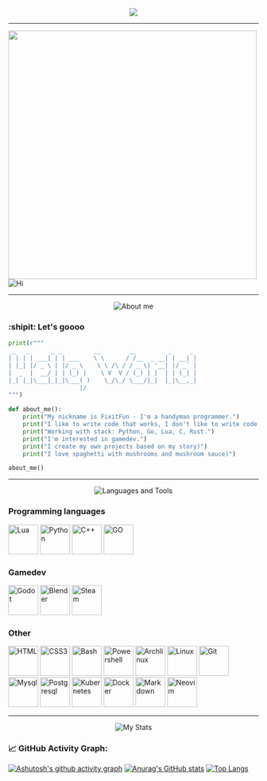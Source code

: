 <div id="header" align="center">
<img src ="https://www.demirramon.com/gen/undertale_text_box.png?text=%20Hi%20there%0A%20Welcome%20to%20my%20github%20page&box=deltarune&boxcolor=000000&character=custom&expression=https%3A%2F%2Fwww.demirramon.com%2Fmedia%2Fundertale%2Fchar%2Ftemp%2Fexpressions%2F1751121414_4510.png&asterisk=ffffff&size=2&style=darkworld&t=1751121519"> 
</div>

---

<div align="left">
 <img src="https://media.tenor.com/gFDT7Ic6BdkAAAAi/pixel-sitting.gif" width="500" height="500">
<img src="https://fontmeme.com/permalink/250520/0c3ffe96d696f85a80a4a01096a1ca27.png" alt="Hi">
</div>

---

<div align="center">  
<img src="https://www.demirramon.com/gen/undertale_text_box.png?text=%20About%20me&box=deltarune&boxcolor=000000&character=custom&expression=https%3A%2F%2Fwww.demirramon.com%2Fmedia%2Fundertale%2Fchar%2Ftemp%2Fexpressions%2F1751121414_4510.png&asterisk=ffffff&size=2&style=darkworld&t=1751121415" alt="About me">
</div>

### :shipit: Let's goooo

```python
print(r"""
 _   _      _ _         __        __         _     _ 
| | | | ___| | | ___    \ \      / /__  _ __| | __| |
| |_| |/ _ \ | |/ _ \    \ \ /\ / / _ \| '__| |/ _` |
|  _  |  __/ | | (_) |    \ V  V / (_) | |  | | (_| |
|_| |_|\___|_|_|\___( )    \_/\_/ \___/|_|  |_|\__,_|
                    |/                                
""")

def about_me():
    print("My nickname is FixitFun - I'm a handyman programmer.")
    print("I like to write code that works, I don't like to write code that doesn't work.")
    print("Working with stack: Python, Go, Lua, C, Rust.")
    print("I'm interested in gamedev.")
    print("I create my own projects based on my story)")
    print("I love spaghetti with mushrooms and mushroom sauce)")

about_me()
```

---

<div align="center">
<img src="https://www.demirramon.com/gen/undertale_text_box.png?text=%20Languages%20and%20Tools&box=deltarune&boxcolor=000000&character=custom&expression=https%3A%2F%2Fwww.demirramon.com%2Fmedia%2Fundertale%2Fchar%2Ftemp%2Fexpressions%2F1751121414_4510.png&asterisk=ffffff&size=2&style=darkworld&t=1751121717" alt="Languages ​​and Tools">
</div> 

### Programming languages
<div align="left">
<img src="https://cdn.jsdelivr.net/gh/devicons/devicon@latest/icons/lua/lua-plain.svg" width="60" title="Lua">
<img src="https://cdn.jsdelivr.net/gh/devicons/devicon@latest/icons/python/python-original.svg" width="60" title="Python">
<img src="https://cdn.jsdelivr.net/gh/devicons/devicon@latest/icons/cplusplus/cplusplus-original.svg" width="60" title="C++">         
<img src="https://cdn.jsdelivr.net/gh/devicons/devicon@latest/icons/go/go-original-wordmark.svg" width="60" title="GO">
</div>

### Gamedev
<div align="left">
<img src="https://cdn.jsdelivr.net/gh/devicons/devicon@latest/icons/godot/godot-original.svg" width="60" title="Godot">
<img src="https://cdn.jsdelivr.net/gh/devicons/devicon@latest/icons/blender/blender-original.svg" width="60" title="Blender">
<img src="https://www.svgrepo.com/show/306796/steam.svg" width="60" title="Steam">
</div>

### Other
<div align="left">
<img src="https://cdn.jsdelivr.net/gh/devicons/devicon@latest/icons/html5/html5-original.svg" width="60" title="HTML">
<img src="https://cdn.jsdelivr.net/gh/devicons/devicon@latest/icons/css3/css3-original.svg" width="60" title="CSS3">
<img src="https://cdn.jsdelivr.net/gh/devicons/devicon@latest/icons/bash/bash-original.svg" width="60" title="Bash">
<img src="https://cdn.jsdelivr.net/gh/devicons/devicon@latest/icons/powershell/powershell-original.svg" width="60" title="Powershell">
<img src="https://cdn.jsdelivr.net/gh/devicons/devicon@latest/icons/archlinux/archlinux-original.svg" width="60" title="Archlinux">
<img src="https://cdn.jsdelivr.net/gh/devicons/devicon@latest/icons/linux/linux-plain.svg" width="60" title="Linux">
<img src="https://cdn.jsdelivr.net/gh/devicons/devicon@latest/icons/git/git-original.svg" width="60" title="Git">
<img src="https://cdn.jsdelivr.net/gh/devicons/devicon@latest/icons/mysql/mysql-original-wordmark.svg" width="60" title="Mysql">
<img src="https://cdn.jsdelivr.net/gh/devicons/devicon@latest/icons/postgresql/postgresql-original.svg" width="60" title="Postgresql">
<img src="https://cdn.jsdelivr.net/gh/devicons/devicon@latest/icons/kubernetes/kubernetes-original.svg" width="60" title="Kubernetes">
<img src="https://cdn.jsdelivr.net/gh/devicons/devicon@latest/icons/docker/docker-original.svg" width="60" title="Docker">
<img src="https://cdn.jsdelivr.net/gh/devicons/devicon@latest/icons/markdown/markdown-original.svg" width="60" title="Markdown">
<img src="https://cdn.jsdelivr.net/gh/devicons/devicon@latest/icons/neovim/neovim-original.svg" width="60" title="Neovim">
</div>

---

<div align="center">
  
<img src="https://www.demirramon.com/gen/undertale_text_box.png?text=%20My%20stats&box=deltarune&boxcolor=000000&character=custom&expression=https%3A%2F%2Fwww.demirramon.com%2Fmedia%2Fundertale%2Fchar%2Ftemp%2Fexpressions%2F1751121414_4510.png&asterisk=ffffff&size=2&style=darkworld&t=1751122756" alt="My Stats">
  
</div>
<h4></h4>

### 📈 GitHub Activity Graph:
[![Ashutosh's github activity graph](https://github-readme-activity-graph.vercel.app/graph?username=FixitFun&theme=github-compact)](https://github.com/ashutosh00710/github-readme-activity-graph)
[![Anurag's GitHub stats](https://github-readme-stats.vercel.app/api?username=FixitFun&theme=dark)](https://github.com/anuraghazra/github-readme-stats)
[![Top Langs](https://github-readme-stats.vercel.app/api/top-langs/?username=FixitFun&layout=donut)](https://github.com/anuraghazra/github-readme-stats)
